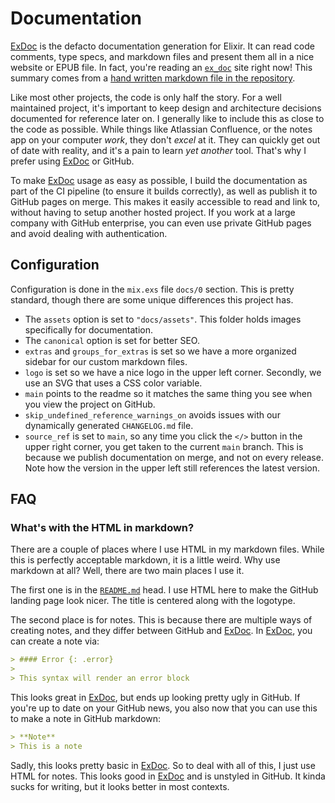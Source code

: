 # Documentation

[ExDoc][ex_doc] is the defacto documentation generation for Elixir. It can read code comments, type specs, and markdown files and present them all in a nice website or EPUB file. In fact, you're reading an [`ex_doc`][ex_doc] site right now! This summary comes from a [hand written markdown file in the repository][this].

Like most other projects, the code is only half the story. For a well maintained project, it's important to keep design and architecture decisions documented for reference later on. I generally like to include this as close to the code as possible. While things like Atlassian Confluence, or the notes app on your computer _work_, they don't _excel_ at it. They can quickly get out of date with reality, and it's a pain to learn _yet another_ tool. That's why I prefer using [ExDoc][ex_doc] or GitHub.

To make [ExDoc][ex_doc] usage as easy as possible, I build the documentation as part of the CI pipeline (to ensure it builds correctly), as well as publish it to GitHub pages on merge. This makes it easily accessible to read and link to, without having to setup another hosted project. If you work at a large company with GitHub enterprise, you can even use private GitHub pages and avoid dealing with authentication.

## Configuration

Configuration is done in the `mix.exs` file `docs/0` section. This is pretty standard, though there are some unique differences this project has.

- The `assets` option is set to `"docs/assets"`. This folder holds images specifically for documentation.
- The `canonical` option is set for better SEO.
- `extras` and `groups_for_extras` is set so we have a more organized sidebar for our custom markdown files.
- `logo` is set so we have a nice logo in the upper left corner. Secondly, we use an SVG that uses a CSS color variable.
- `main` points to the readme so it matches the same thing you see when you view the project on GitHub.
- `skip_undefined_reference_warnings_on` avoids issues with our dynamically generated `CHANGELOG.md` file.
- `source_ref` is set to `main`, so any time you click the `</>` button in the upper right corner, you get taken to the current `main` branch. This is because we publish documentation on merge, and not on every release. Note how the version in the upper left still references the latest version.

## FAQ

### What's with the HTML in markdown?

There are a couple of places where I use HTML in my markdown files. While this is perfectly acceptable markdown, it is a little weird. Why use markdown at all? Well, there are two main places I use it.

The first one is in the [`README.md`][readme] head. I use HTML here to make the GitHub landing page look nicer. The title is centered along with the logotype.

The second place is for notes. This is because there are multiple ways of creating notes, and they differ between GitHub and [ExDoc][ex_doc]. In [ExDoc][ex_doc], you can create a note via:

```markdown
> #### Error {: .error}
>
> This syntax will render an error block
```

This looks great in [ExDoc][ex_doc], but ends up looking pretty ugly in GitHub. If you're up to date on your GitHub news, you also now that you can use this to make a note in GitHub markdown:

```markdown
> **Note**
> This is a note
```

Sadly, this looks pretty basic in [ExDoc][ex_doc]. So to deal with all of this, I just use HTML for notes. This looks good in [ExDoc][ex_doc] and is unstyled in GitHub. It kinda sucks for writing, but it looks better in most contexts.

[ex_doc]: https://github.com/elixir-lang/ex_doc
[this]: https://github.com/btkostner/jumar/blob/main/docs/documentation/ex_doc.md
[config]: https://github.com/btkostner/jumar/blob/main/mix.exs
[readme]: https://github.com/btkostner/jumar/blob/main/README.md
